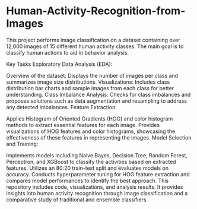 # Human-Activity-Recognition-from-Images

This project performs image classification on a dataset containing over 12,000 images of 15 different human activity classes. The main goal is to classify human actions to aid in behavior analysis.

Key Tasks
Exploratory Data Analysis (EDA):

Overview of the dataset: Displays the number of images per class and summarizes image size distributions.
Visualizations: Includes class distribution bar charts and sample images from each class for better understanding.
Class Imbalance Analysis: Checks for class imbalances and proposes solutions such as data augmentation and resampling to address any detected imbalances.
Feature Extraction:

Applies Histogram of Oriented Gradients (HOG) and color histogram methods to extract essential features for each image.
Provides visualizations of HOG features and color histograms, showcasing the effectiveness of these features in representing the images.
Model Selection and Training:

Implements models including Naive Bayes, Decision Tree, Random Forest, Perceptron, and XGBoost to classify the activities based on extracted features.
Utilizes an 80:20 train-test split and evaluates models on accuracy.
Conducts hyperparameter tuning for HOG feature extraction and compares model performances to identify the best approach.
This repository includes code, visualizations, and analysis results. It provides insights into human activity recognition through image classification and a comparative study of traditional and ensemble classifiers.

